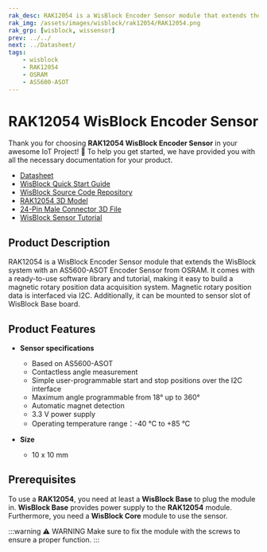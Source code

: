 ```yaml
---
rak_desc: RAK12054 is a WisBlock Encoder Sensor module that extends the WisBlock system with an AS5600-ASOT Encoder Sensor from OSRAM. It comes with a ready-to-use software library and tutorial, making it easy to build a magnetic rotary position data acquisition system.
rak_img: /assets/images/wisblock/rak12054/RAK12054.png
rak_grp: [wisblock, wissensor]
prev: ../../
next: ../Datasheet/
tags:
    - wisblock
    - RAK12054
    - OSRAM
    - AS5600-ASOT
---
```


# RAK12054 WisBlock Encoder Sensor

Thank you for choosing **RAK12054 WisBlock Encoder Sensor** in your awesome IoT Project! 🎉 To help you get started, we have provided you with all the necessary documentation for your product.

* [Datasheet](../Datasheet/)
* <a href="../../Quickstart/" target="_blank">WisBlock Quick Start Guide</a>
* [WisBlock Source Code Repository](https://github.com/RAKWireless/WisBlock/)
* [RAK12054 3D Model](https://downloads.rakwireless.com/3D_File/WisBlock/3D_RAK12054.stp)
* [24-Pin Male Connector 3D File](https://downloads.rakwireless.com/3D_File/Accessory/WisConnector/M24S1003K6M.stp)
* [WisBlock Sensor Tutorial](/Knowledge-Hub/Learn/WisBlock-Sensor-Tutorial/)

## Product Description

RAK12054 is a WisBlock Encoder Sensor module that extends the WisBlock system with an AS5600-ASOT Encoder Sensor from OSRAM. It comes with a ready-to-use software library and tutorial, making it easy to build a magnetic rotary position data acquisition system. Magnetic rotary position data is interfaced via I2C. Additionally, it can be mounted to sensor slot of WisBlock Base board.

## Product Features

* **Sensor specifications**
    *  Based on AS5600-ASOT
    *  Contactless angle measurement
    *  Simple user-programmable start and stop positions over the I2C interface
    *  Maximum angle programmable from 18° up to 360°
    *  Automatic magnet detection
    *  3.3&nbsp;V power supply
    *  Operating temperature range：-40&nbsp;°C to +85&nbsp;°C

* **Size**
    * 10 x 10&nbsp;mm

## Prerequisites

To use a **RAK12054**, you need at least a **WisBlock Base** to plug the module in. **WisBlock Base** provides power supply to the **RAK12054** module. Furthermore, you need a **WisBlock Core** module to use the sensor.

:::warning ⚠️ WARNING
Make sure to fix the module with the screws to ensure a proper function.
:::

